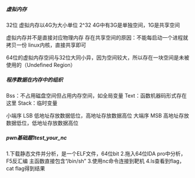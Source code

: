 ##### 虚拟内存
32位 虚拟内存以4G为大小单位  2^32
4G中有3G是单独空间，1G是共享空间

虚拟内存并不是直接对应物理内存
存在共享空间的原因：不能每启动一个进程就拷贝一份 linux内核，直接共享即可

64位的虚拟内存空间与32位大同小异，因为空间较大，所以存在一块空间是未被使用的（Undefined Region）

##### 程序数据在内存中的组织
Bss：不占用磁盘空间但占用内存空间，如全局变量
Text：函数机器码形式存在这里
Stack：临时变量

小端序 LSB
低地址存放数据低位，高地址存放数据高位
大端序 MSB
高地址存放数据低位，低地址存放数据高位 


##### pwn基础题1test_your_nc
1.下载静态文件并分析，是一个ELF文件，64位bit
2.拖入64位IDA pro中分析，F5反汇编
主函数直接包含“/bin/sh”
3.使用nc命令连接到靶机
4.ls查看到flag，cat flag得到结果
